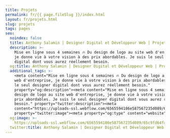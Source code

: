 ```yaml
---
title: Projets
permalink: fr/{{ page.fileSlug }}/index.html
layout: fr/projets.html
slug: projets
tags: pages
seo:
  noindex: false
  title: Anthony Salamin | Designer Digital et Développeur Web | Projets
  description: >-
    Mise en ligne sous 4 semaines 🔥 Du design de logo au site web d'entreprise,
    je donne vie à votre vision à des prix abordables. Je suis le seul designer
    digital dont vous aurez réellement besoin.
  og:title: Anthony Salamin | Designer Digital et Développeur Web | Projets
  additional_tags: >-
    <meta content="Mise en ligne sous 4 semaines 🔥 Du design de logo au site
    web d'entreprise, je donne vie à votre vision à des prix abordables. Je suis
    le seul designer digital dont vous aurez réellement besoin."
    property="og:description"><meta content="Mise en ligne sous 4 semaines 🔥 Du
    design de logo au site web d'entreprise, je donne vie à votre vision à des
    prix abordables. Je suis le seul designer digital dont vous aurez réellement
    besoin." property="twitter:description"><meta
    content="https://uploads-ssl.webflow.com/6565594186e587567235d089/65c9fd64fac437c9bcd61ca7_opengraph%20fr.jpg"
    property="twitter:image"><meta property="og:type" content="website">
  og:image: >-
    https://uploads-ssl.webflow.com/6565594186e587567235d089/65c9fd64fac437c9bcd61ca7_opengraph%20fr.jpg
  twitter:title: Anthony Salamin | Designer Digital et Développeur Web | Projets
---
```



